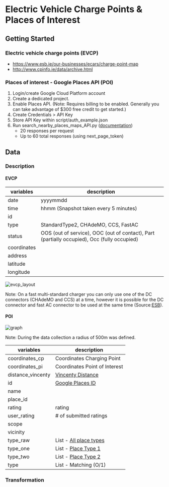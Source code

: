 # Electric Vehicle Charge Points & Places of Interest

## Getting Started

### Electric vehicle charge points (EVCP)
* https://www.esb.ie/our-businesses/ecars/charge-point-map
* http://www.cpinfo.ie/data/archive.html

### Places of interest - Google Places API (POI)

1. Login/create Google Cloud Platform account
2. Create a dedicated project.
3. Enable Places API. (Note: Requires billing to be enabled. Generally you can take advantage of $300 free credit to get started.)
4. Create Credentials > API Key
5. Store API Key within script/auth_example.json
6. Run search_nearby_places_maps_API.py ([documentation](https://developers.google.com/places/web-service/search))
    * 20 responses per request
    * Up to 60 total responses (using next_page_token)

## Data

### Description

#### EVCP

| variables         | description                                                                                 |
|-------------------|---------------------------------------------------------------------------------------------|
| date              | yyyymmdd                                                                                    |
| time              | hhmm (Snapshot taken every 5 minutes)                                                       |
| id                |                                                                                             |
| type              | StandardType2, CHAdeMO, CCS, FastAC                                                         |
| status            | OOS (out of service), OOC (out of contact), Part (partially occupied), Occ (fully occupied) |
| coordinates       |                                                                                             |
| address           |                                                                                             |
| latitude          |                                                                                             |
| longitude         |                                                                                             |

![evcp_layout](https://raw.githubusercontent.com/prrvdrs/evcp-poi/master/figures/EVCP_Layout2.PNG)

Note: On a fast multi-standard charger you can only use one of the DC connectors (CHAdeMO and CCS) at a time, however it is possible for the DC connector and fast AC connector to be used at the same time (Source:[ESB](https://www.esb.ie/our-businesses/ecars/how-to-charge-your-ecar)).

#### POI

![graph](https://raw.githubusercontent.com/prrvdrs/evcp-poi/master/figures/EVCP_POI_Graph.PNG)

Note: During the data collection a radius of 500m was defined.

| variables         | description                                                                                 |
|-------------------|---------------------------------------------------------------------------------------------|
| coordinates_cp    | Coordinates Charging Point                                                                  |
| coordinates_pi    | Coordinates Point of Interest                                                               |
| distance_vincenty | [Vincenty Distance](https://en.wikipedia.org/wiki/Vincenty%27s_formulae)                    |
| id                | [Google Places ID](https://developers.google.com/places/place-id)                           |
| name              |                                                                                             |
| place_id          |                                                                                             |
| rating            | rating                                                                                      |
| user_rating       | # of submitted ratings                                                                      |
| scope             |                                                                                             |
| vicinity          |                                                                                             |
| type_raw          | List - [All place types](https://developers.google.com/places/supported_types)              |
| type_one          | List - [Place Type 1](https://developers.google.com/places/supported_types#table2)          |
| type_two          | List - [Place Type 2](https://developers.google.com/places/supported_types#table2)          |
| type              | List - Matching (O/1)|

### Transformation
